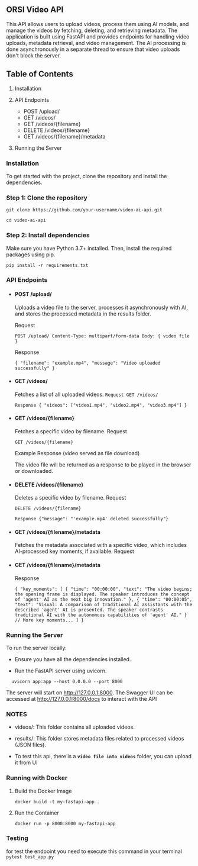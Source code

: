 ## ORSI Video API
This API allows users to upload videos, process them using AI models, and manage the videos by fetching, deleting, and retrieving metadata. The application is built using FastAPI and provides endpoints for handling video uploads, metadata retrieval, and video management. 
The AI processing is done asynchronously in a separate thread to ensure that video uploads don't block the server.

## Table of Contents

1. Installation

2. API Endpoints
   - POST /upload/
   - GET /videos/
   - GET /videos/{filename}
   - DELETE /videos/{filename}
   - GET /videos/{filename}/metadata

3. Running the Server

### Installation

To get started with the project, clone the repository and install the dependencies.
### Step 1: Clone the repository

`git clone https://github.com/your-username/video-ai-api.git`

`cd video-ai-api`

### Step 2: Install dependencies

Make sure you have Python 3.7+ installed. Then, install the required packages using pip.

`pip install -r requirements.txt`

### API Endpoints
* #### POST /upload/

   Uploads a video file to the server, processes it asynchronously with AI, and stores the processed metadata in the results folder.
   
   Request
   
   `POST /upload/
   Content-Type: multipart/form-data
   Body: { video file }`
   
   Response
   
   `{
   "filename": "example.mp4",
   "message": "Video uploaded successfully"
   }`

* #### GET /videos/

   Fetches a list of all uploaded videos.
   `Request GET /videos/`
   
   `Response
   {
   "videos": ["video1.mp4", "video2.mp4", "video3.mp4"]
   }`

* #### GET /videos/{filename}

   Fetches a specific video by filename.
   Request
   
   `GET /videos/{filename}`
   
   Example Response (video served as file download)
   
   The video file will be returned as a response to be played in the browser or downloaded.

* #### DELETE /videos/{filename}

   Deletes a specific video by filename.
   Request
   
   `DELETE /videos/{filename}`
   
   `Response
   {"message": "'example.mp4' deleted successfully"}`

* #### GET /videos/{filename}/metadata

   Fetches the metadata associated with a specific video, which includes AI-processed key moments, if available.
   Request

* #### GET /videos/{filename}/metadata

   Response
   
   `{
   "key_moments": [
   {
   "time": "00:00:00",
   "text": "The video begins; the opening frame is displayed. The speaker introduces the concept of 'agent' AI as the next big innovation."
   },
   {
   "time": "00:00:05",
   "text": "Visual: A comparison of traditional AI assistants with the described 'agent' AI is presented. The speaker contrasts traditional AI with the autonomous capabilities of 'agent' AI."
   }
   // More key moments...
   ]
   }`

### Running the Server

To run the server locally:

- Ensure you have all the dependencies installed.

- Run the FastAPI server using uvicorn.

`  uvicorn app:app --host 0.0.0.0 --port 8000`

The server will start on http://127.0.0.1:8000.
The Swagger UI can be accessed at http://127.0.0.1:8000/docs to interact with the API

### NOTES
* videos/: This folder contains all uploaded videos.

* results/: This folder stores metadata files related to processed videos (JSON files).

* To test this api, there is a **`video file into videos`** folder, you can upload it from UI

### Running with Docker

1. Build the Docker Image

    `docker build -t my-fastapi-app .`

2. Run the Container

    `docker run -p 8000:8000 my-fastapi-app`

### Testing

for test the endpoint you need to execute this command in your terminal
    `pytest test_app.py`
